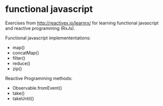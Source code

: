 # functional javascript
Exercises from http://reactivex.io/learnrx/
for learning functional javascript and reactive programming (RxJs).

Functional javascript implemententations:
- map()
- concatMap()
- filter()
- reduce()
- zip()

Reactive Programming methods:
- Observable.fromEvent()
- take()
- takeUntil()